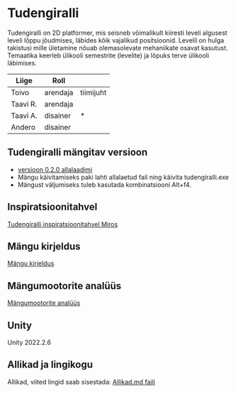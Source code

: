 # Tudengiralli
Tudengiralli on 2D platformer, mis seisneb võimalikult kiiresti leveli algusest leveli lõppu jõudmises, läbides kõik vajalikud positsioonid. Levelil on hulga takistusi mille ületamine nõuab olemasolevate mehaniikate osavat kasutust. Temaatika keerleb ülikooli semestrite (levelite) ja lõpuks terve ülikooli läbimises.

|Liige   |Roll   |   |
|---|---|---|
|Toivo   |arendaja   |tiimijuht   |
|Taavi R.   |arendaja   |   |
|Taavi A.  |disainer   |  * |
|Andero  |disainer   |   |

## Tudengiralli mängitav versioon
- [versioon 0.2.0 allalaadimi](https://github.com/tluhk/rif21-MM-praktika-1/releases/download/v0.2.0/tudengiralli-winx64-build-v0.2.0.zip)
- Mängu käivitamiseks paki lahti allalaetud fail ning käivita tudengiralli.exe
- Mängust väljumiseks tuleb kasutada kombinatsiooni Alt+f4.

## Inspiratsioonitahvel
[Tudengiralli inspiratsioonitahvel Miros](https://miro.com/app/board/uXjVPmmjoJ0=/?share_link_id=440333319760)

## Mängu kirjeldus 
[Mängu kirjeldus](https://github.com/tluhk/rif21-MM-praktika-1/blob/master/doc/m%C3%A4ngu%20kirjeldus.md)

## Mängumootorite analüüs
[Mängumootorite analüüs](https://github.com/tluhk/rif21-MM-praktika-1/blob/master/doc/M%C3%A4ngumootorite%20anal%C3%BC%C3%BCs.md)


## Unity
Unity 2022.2.6

## Allikad ja lingikogu
Allikad, viited lingid saab sisestada: [Allikad.md faili](https://github.com/tluhk/rif21-MM-praktika-1/blob/master/doc/Allikad.md)
